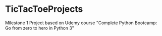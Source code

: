 # TicTacToeProjects
Milestone 1 Project based on Udemy course "Complete Python Bootcamp: Go from zero to hero in Python 3"
